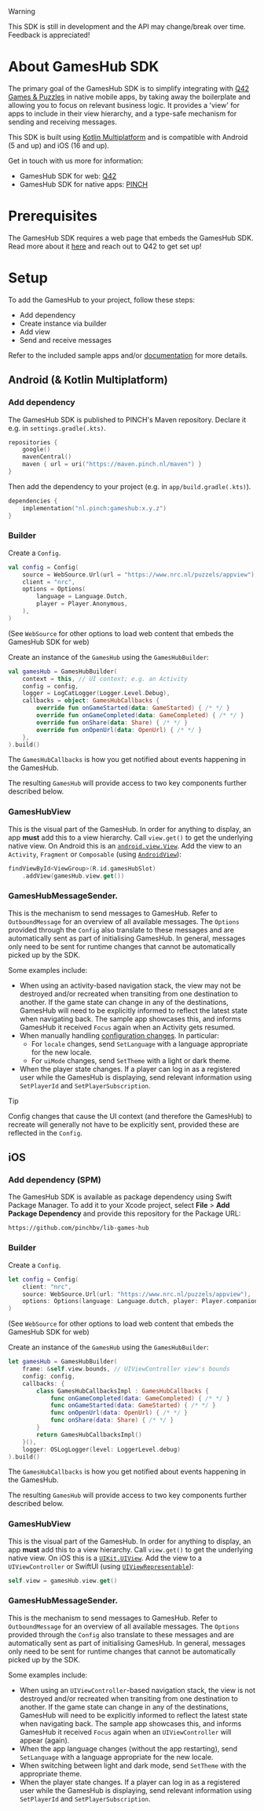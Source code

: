 > [!WARNING]  
> This SDK is still in development and the API may change/break over time. Feedback is appreciated!

# About GamesHub SDK

The primary goal of the GamesHub SDK is to simplify integrating with [Q42 Games & Puzzles](https://gameshub.42puzzles.com/) in native mobile apps, by taking away the boilerplate and allowing you to focus on relevant business logic. It provides a 'view' for apps to include in their view hierarchy, and a type-safe mechanism for sending and receiving messages.

This SDK is built using [Kotlin Multiplatform](https://kotlinlang.org/docs/multiplatform.html) and is compatible with Android (5 and up) and iOS (16 and up).

Get in touch with us more for information:
- GamesHub SDK for web: [Q42](https://gameshub.42puzzles.com/)
- GamesHub SDK for native apps: [PINCH](https://pinch.nl/en/contact-us/)

# Prerequisites

The GamesHub SDK requires a web page that embeds the GamesHub SDK. Read more about it [here](https://gameshub.42puzzles.com/hub-web) and reach out to Q42 to get set up!

# Setup

To add the GamesHub to your project, follow these steps:

* Add dependency
* Create instance via builder
* Add view
* Send and receive messages

Refer to the included sample apps and/or [documentation](docs/index.html) for more details.

## Android (& Kotlin Multiplatform)

### Add dependency

The GamesHub SDK is published to PINCH's Maven repository. Declare it e.g. in `settings.gradle(.kts)`.

```kotlin
repositories {
    google()
    mavenCentral()
    maven { url = uri("https://maven.pinch.nl/maven") }
}
```

Then add the dependency to your project (e.g. in `app/build.gradle(.kts)`).

```kotlin
dependencies {    
    implementation("nl.pinch:gameshub:x.y.z")
}
```

### Builder

Create a `Config`.

```kotlin
val config = Config(
    source = WebSource.Url(url = "https://www.nrc.nl/puzzels/appview"),
    client = "nrc",
    options = Options(
        language = Language.Dutch,
        player = Player.Anonymous,
    ),
)
```

(See `WebSource` for other options to load web content that embeds the GamesHub SDK for web)

Create an instance of the `GamesHub` using the `GamesHubBuilder`:

```kotlin
val gamesHub = GamesHubBuilder(
    context = this, // UI context; e.g. an Activity
    config = config,
    logger = LogCatLogger(Logger.Level.Debug),
    callbacks = object: GamesHubCallbacks {
        override fun onGameStarted(data: GameStarted) { /* */ }
        override fun onGameCompleted(data: GameCompleted) { /* */ }
        override fun onShare(data: Share) { /* */ }
        override fun onOpenUrl(data: OpenUrl) { /* */ }
    },
).build()
```

The `GamesHubCallbacks` is how you get notified about events happening in the GamesHub.

The resulting `GamesHub` will provide access to two key components further described below.


### GamesHubView
This is the visual part of the GamesHub. In order for anything to display, an app **must** add this to a view hierarchy. Call `view.get()` to get the underlying native view. On Android this is an [`android.view.View`](https://developer.android.com/reference/android/view/View). Add the view to an `Activity`, `Fragment` or `Composable` (using [`AndroidView`](https://developer.android.com/reference/kotlin/androidx/compose/ui/viewinterop/package-summary#AndroidView(kotlin.Function1,androidx.compose.ui.Modifier,kotlin.Function1))):

```kotlin
findViewById<ViewGroup>(R.id.gamesHubSlot)
    .addView(gamesHub.view.get())
```

### GamesHubMessageSender.
This is the mechanism to send messages to GamesHub. Refer to `OutboundMessage` for an overview of all available messages. The `Options` provided through the `Config` also translate to these messages and are automatically sent as part of initialising GamesHub. In general, messages only need to be sent for runtime changes that cannot be automatically picked up by the SDK.

Some examples include:
- When using an activity-based navigation stack, the view may not be destroyed and/or recreated when transiting from one destination to another. If the game state can change in any of the destinations, GamesHub will need to be explicitly informed to reflect the latest state when navigating back. The sample app showcases this, and informs GamesHub it received `Focus` again when an Activity gets resumed.
- When manually handling [configuration changes](https://developer.android.com/guide/topics/manifest/activity-element#config). In particular:
    - For `locale` changes, send `SetLanguage` with a language appropriate for the new locale.
    - For `uiMode` changes, send `SetTheme` with a light or dark theme.
- When the player state changes. If a player can log in as a registered user while the GamesHub is displaying, send relevant information using `SetPlayerId` and `SetPlayerSubscription`.

> [!TIP]  
> Config changes that cause the UI context (and therefore the GamesHub) to recreate will generally not have to be explicitly sent, provided these are reflected in the `Config`.

## iOS

### Add dependency (SPM)

The GamesHub SDK is available as package dependency using Swift Package Manager. To add it to your Xcode project, select **File** > **Add Package Dependency** and provide this repository for the Package URL:

```text
https://github.com/pinchbv/lib-games-hub
```

### Builder

Create a `Config`.

```swift
let config = Config(
    client: "nrc",
    source: WebSource.Url(url: "https://www.nrc.nl/puzzels/appview"),
    options: Options(language: Language.dutch, player: Player.companion.Anonymous)
)
```

(See `WebSource` for other options to load web content that embeds the GamesHub SDK for web)

Create an instance of the `GamesHub` using the `GamesHubBuilder`:

```swift
let gamesHub = GamesHubBuilder(
    frame: &self.view.bounds, // UIViewController view's bounds
    config: config,
    callbacks: {
        class GamesHubCallbacksImpl : GamesHubCallbacks {
            func onGameCompleted(data: GameCompleted) { /* */ }
            func onGameStarted(data: GameStarted) { /* */ }
            func onOpenUrl(data: OpenUrl) { /* */ }
            func onShare(data: Share) { /* */ }
        }
        return GamesHubCallbacksImpl()
    }(),
    logger: OSLogLogger(level: LoggerLevel.debug)
).build()
```

The `GamesHubCallbacks` is how you get notified about events happening in the GamesHub.

The resulting `GamesHub` will provide access to two key components further described below.

### GamesHubView
This is the visual part of the GamesHub. In order for anything to display, an app **must** add this to a view hierarchy. Call `view.get()` to get the underlying native view. On iOS this is a [`UIKit.UIView`](https://developer.apple.com/documentation/uikit/uiview). Add the view to a `UIViewController` or SwiftUI (using [`UIViewRepresentable`](https://developer.apple.com/tutorials/swiftui/interfacing-with-uikit)):

```swift
self.view = gamesHub.view.get()
```

### GamesHubMessageSender.
This is the mechanism to send messages to GamesHub. Refer to `OutboundMessage` for an overview of all available messages. The `Options` provided through the `Config` also translate to these messages and are automatically sent as part of initialising GamesHub. In general, messages only need to be sent for runtime changes that cannot be automatically picked up by the SDK.

Some examples include:
- When using an `UIViewController`-based navigation stack, the view is not destroyed and/or recreated when transiting from one destination to another. If the game state can change in any of the destinations, GamesHub will need to be explicitly informed to reflect the latest state when navigating back. The sample app showcases this, and informs GamesHub it received `Focus` again when an `UIViewController` will appear (again).
- When the app language changes (without the app restarting), send `SetLanguage` with a language appropriate for the new locale.
- When switching between light and dark mode, send `SetTheme` with the appropriate theme.
- When the player state changes. If a player can log in as a registered user while the GamesHub is displaying, send relevant information using `SetPlayerId` and `SetPlayerSubscription`.
